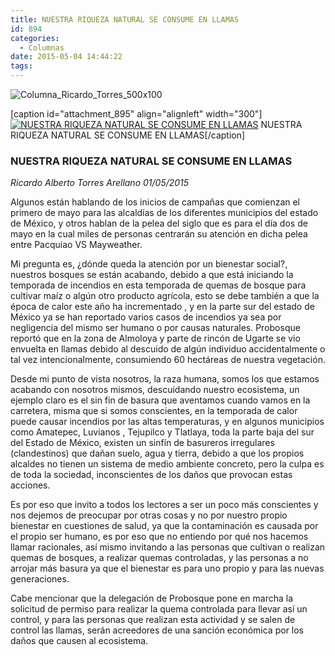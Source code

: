 ```yaml
---
title: NUESTRA RIQUEZA NATURAL SE CONSUME EN LLAMAS
id: 894
categories:
  - Columnas
date: 2015-05-04 14:44:22
tags:
---
```


![Columna_Ricardo_Torres_500x100](http://www.laredsemanario.com/wp-content/uploads/2015/04/Columna_Ricardo_Torres_500x100.png)

[caption id="attachment_895" align="alignleft" width="300"][![NUESTRA RIQUEZA NATURAL SE CONSUME EN LLAMAS](http://www.laredsemanario.com/wp-content/uploads/2015/05/columna_ricardo_alberto_no04-300x232.jpg)](http://www.laredsemanario.com/wp-content/uploads/2015/05/columna_ricardo_alberto_no04.jpg) NUESTRA RIQUEZA NATURAL SE CONSUME EN LLAMAS[/caption]

### NUESTRA RIQUEZA NATURAL SE CONSUME EN LLAMAS

_Ricardo Alberto Torres Arellano
01/05/2015_

Algunos están hablando de los inicios de campañas que comienzan el primero de mayo para las alcaldías de los diferentes municipios del estado de México, y otros hablan de la pelea del siglo que es para el día dos de mayo en la cual miles de personas centrarán su atención en dicha pelea entre Pacquiao VS Mayweather.

Mi pregunta es, ¿dónde queda la atención por un bienestar social?, nuestros bosques se están acabando, debido a que está iniciando la temporada de incendios en esta temporada de quemas de bosque para cultivar maíz o algún otro producto agrícola, esto se debe también a que la época de calor este año ha incrementado , y en la parte sur del estado de México ya se han reportado varios casos de incendios ya sea por negligencia del mismo ser humano o por causas naturales. Probosque reportó que en la zona de Almoloya y parte de rincón de Ugarte se vio envuelta en llamas debido al descuido de algún individuo accidentalmente o tal vez intencionalmente, consumiendo 60 hectáreas de nuestra vegetación.

Desde mi punto de vista nosotros, la raza humana, somos los que estamos acabando con nosotros mismos, descuidando nuestro ecosistema, un ejemplo claro es el sin fin de basura que aventamos cuando vamos en la carretera, misma que si somos conscientes, en la temporada de calor puede causar incendios por las altas temperaturas, y en algunos municipios como Amatepec, Luvianos , Tejupilco y Tlatlaya, toda la parte baja del sur del Estado de México, existen un sinfín de basureros irregulares (clandestinos) que dañan suelo, agua y tierra, debido a que los propios alcaldes no tienen un sistema de medio ambiente concreto, pero la culpa es de toda la sociedad, inconscientes de los daños que provocan estas acciones.

Es por eso que invito a todos los lectores a ser un poco más conscientes y nos dejemos de preocupar por otras cosas y no por nuestro propio bienestar en cuestiones de salud, ya que la contaminación es causada por el propio ser humano, es por eso que no entiendo por qué nos hacemos llamar racionales, así mismo invitando a las personas que cultivan o realizan quemas de bosques, a realizar quemas controladas, y las personas a no arrojar más basura ya que el bienestar es para uno propio y para las nuevas generaciones.

Cabe mencionar que la delegación de Probosque pone en marcha la solicitud de permiso para realizar la quema controlada para llevar así un control, y para las personas que realizan esta actividad y se salen de control las llamas, serán acreedores de una sanción económica por los daños que causen al ecosistema.